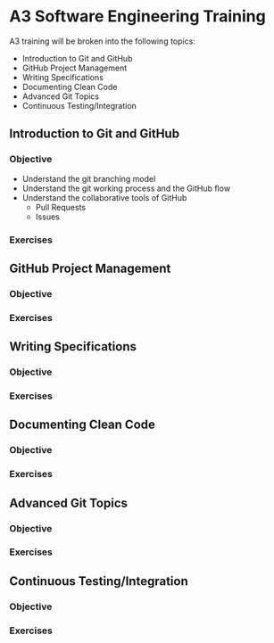 # A3 Software Engineering Training

A3 training will be broken into the following topics:
- Introduction to Git and GitHub
- GitHub Project Management
- Writing Specifications
- Documenting Clean Code
- Advanced Git Topics
- Continuous Testing/Integration

## Introduction to Git and GitHub

### Objective
- Understand the git branching model
- Understand the git working process and the GitHub flow
- Understand the collaborative tools of GitHub
  - Pull Requests
  - Issues

### Exercises

## GitHub Project Management

### Objective

### Exercises

## Writing Specifications

### Objective

### Exercises

## Documenting Clean Code

### Objective

### Exercises

## Advanced Git Topics

### Objective

### Exercises

## Continuous Testing/Integration

### Objective

### Exercises

